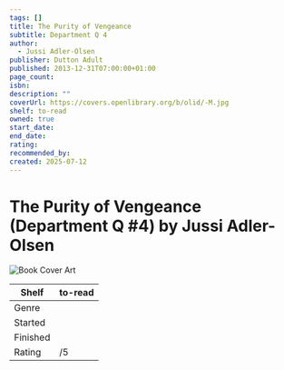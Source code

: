 ```yaml
---
tags: []
title: The Purity of Vengeance
subtitle: Department Q 4
author:
  - Jussi Adler-Olsen
publisher: Dutton Adult
published: 2013-12-31T07:00:00+01:00
page_count: 
isbn: 
description: ""
coverUrl: https://covers.openlibrary.org/b/olid/-M.jpg
shelf: to-read
owned: true
start_date: 
end_date: 
rating: 
recommended_by: 
created: 2025-07-12
---
```


# The Purity of Vengeance  (Department Q #4) by Jussi Adler-Olsen

![Book Cover Art](https://covers.openlibrary.org/b/olid/-M.jpg)

| Shelf | to-read |
| --- | --- |
| Genre |  |
| Started |  |
| Finished |  |
| Rating | /5 |

